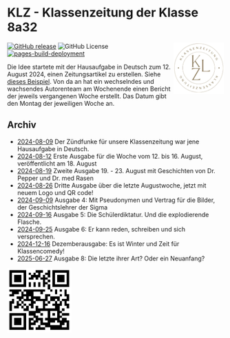 # KLZ - Klassenzeitung der Klasse 8a32

<img src="Bilder/logo2.png" align="right" height="120">

[![GitHub release](https://img.shields.io/github/release/LiBeKra/KLZ.svg)](https://GitHub.com/LiBeKra/KLZ/releases/)
![GitHub License](https://img.shields.io/github/license/LiBeKra/KLZ)
[![pages-build-deployment](https://github.com/LiBeKra/KLZ/actions/workflows/pages/pages-build-deployment/badge.svg)](https://github.com/LiBeKra/KLZ/actions/workflows/pages/pages-build-deployment)


Die Idee startete mit der Hausaufgabe in Deutsch zum 12. August 2024, einen Zeitungsartikel zu erstellen. Siehe [dieses Beispiel](Archiv/2024-08-09_Klassenskandal.pdf). Von da an hat ein wechselndes und wachsendes Autorenteam am Wochenende einen Bericht der jeweils vergangenen Woche erstellt. Das Datum gibt den Montag der jeweiligen Woche an.

## Archiv

- [2024-08-09](Archiv/2024-08-09_Klassenskandal.pdf) Der Zündfunke für unsere Klassenzeitung war jene Hausaufgabe in Deutsch.
- [2024-08-12](Archiv/2024-08-12.pdf) Erste Ausgabe für die Woche vom 12. bis 16. August, veröffentlicht am 18. August
- [2024-08-19](Archiv/2024-08-19.pdf) Zweite Ausgabe 19. - 23. August mit Geschichten von Dr. Pepper und Dr. med Rasen
- [2024-08-26](Archiv/2024-08-26.pdf) Dritte Ausgabe über die letzte Augustwoche, jetzt mit neuem Logo und QR code!
- [2024-09-09](Archiv/2024-09-09.pdf) Ausgabe 4: Mit Pseudonymen und Vertrag für die Bilder, der Geschichtslehrer der Sigma
- [2024-09-16](Archiv/2024-09-16.pdf) Ausgabe 5: Die Schülerdiktatur. Und die explodierende Flasche.
- [2024-09-25](Archiv/2024-09-25.pdf) Ausgabe 6: Er kann reden, schreiben und sich versprechen.
- [2024-12-16](Archiv/2024-12-16.pdf) Dezemberausgabe: Es ist Winter und Zeit für Klassencomedy!
- [2025-06-27](Archiv/2025-06-27.pdf) Ausgabe 8: Die letzte ihrer Art? Oder ein Neuanfang? 

![QR code](Bilder/qr.png)
